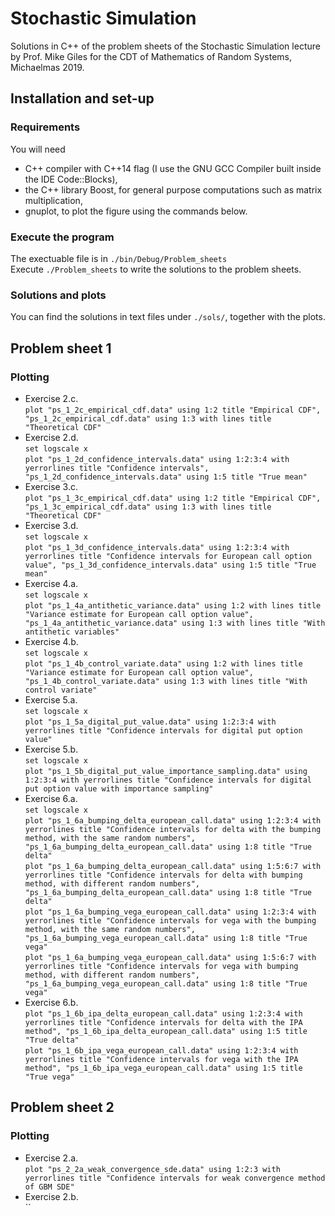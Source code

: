 # Stochastic Simulation
Solutions in C++ of the problem sheets of the Stochastic Simulation lecture by Prof. Mike Giles for the CDT of Mathematics of Random Systems, Michaelmas 2019.

## Installation and set-up

### Requirements
You will need 
- C++ compiler with C++14 flag (I use the GNU GCC Compiler built inside the IDE Code::Blocks),
- the C++ library Boost, for general purpose computations such as matrix multiplication,
- gnuplot, to plot the figure using the commands below.

### Execute the program
The exectuable file is in `./bin/Debug/Problem_sheets`  
Execute `./Problem_sheets` to write the solutions to the problem sheets.  

### Solutions and plots
You can find the solutions in text files under `./sols/`, together with the plots.


## Problem sheet 1

### Plotting
- Exercise 2.c.  
`plot "ps_1_2c_empirical_cdf.data" using 1:2 title "Empirical CDF", "ps_1_2c_empirical_cdf.data" using 1:3 with lines title "Theoretical CDF"`
- Exercise 2.d.  
`set logscale x`  
`plot "ps_1_2d_confidence_intervals.data" using 1:2:3:4 with yerrorlines title "Confidence intervals", "ps_1_2d_confidence_intervals.data" using 1:5 title "True mean"`
- Exercise 3.c.  
`plot "ps_1_3c_empirical_cdf.data" using 1:2 title "Empirical CDF", "ps_1_3c_empirical_cdf.data" using 1:3 with lines title "Theoretical CDF"`
- Exercise 3.d.  
`set logscale x`  
`plot "ps_1_3d_confidence_intervals.data" using 1:2:3:4 with yerrorlines title "Confidence intervals for European call option value", "ps_1_3d_confidence_intervals.data" using 1:5 title "True mean"`
- Exercise 4.a.  
`set logscale x`  
`plot "ps_1_4a_antithetic_variance.data" using 1:2 with lines title "Variance estimate for European call option value", "ps_1_4a_antithetic_variance.data" using 1:3 with lines title "With antithetic variables"`  
- Exercise 4.b.  
`set logscale x`  
`plot "ps_1_4b_control_variate.data" using 1:2 with lines title "Variance estimate for European call option value", "ps_1_4b_control_variate.data" using 1:3 with lines title "With control variate"`  
- Exercise 5.a.  
`set logscale x`  
`plot "ps_1_5a_digital_put_value.data" using 1:2:3:4 with yerrorlines title "Confidence intervals for digital put option value"`
- Exercise 5.b.  
`set logscale x`  
`plot "ps_1_5b_digital_put_value_importance_sampling.data" using 1:2:3:4 with yerrorlines title "Confidence intervals for digital put option value with importance sampling"`
- Exercise 6.a.  
`set logscale x`  
`plot "ps_1_6a_bumping_delta_european_call.data" using 1:2:3:4 with yerrorlines title "Confidence intervals for delta with the bumping method, with the same random numbers", "ps_1_6a_bumping_delta_european_call.data" using 1:8 title "True delta"`  
`plot "ps_1_6a_bumping_delta_european_call.data" using 1:5:6:7 with yerrorlines title "Confidence intervals for delta with bumping method, with different random numbers", "ps_1_6a_bumping_delta_european_call.data" using 1:8 title "True delta"`  
`plot "ps_1_6a_bumping_vega_european_call.data" using 1:2:3:4 with yerrorlines title "Confidence intervals for vega with the bumping method, with the same random numbers", "ps_1_6a_bumping_vega_european_call.data" using 1:8 title "True vega"`  
`plot "ps_1_6a_bumping_vega_european_call.data" using 1:5:6:7 with yerrorlines title "Confidence intervals for vega with bumping method, with different random numbers", "ps_1_6a_bumping_vega_european_call.data" using 1:8 title "True vega"`  
- Exercise 6.b.  
`plot "ps_1_6b_ipa_delta_european_call.data" using 1:2:3:4 with yerrorlines title "Confidence intervals for delta with the IPA method", "ps_1_6b_ipa_delta_european_call.data" using 1:5 title "True delta"`  
`plot "ps_1_6b_ipa_vega_european_call.data" using 1:2:3:4 with yerrorlines title "Confidence intervals for vega with the IPA method", "ps_1_6b_ipa_vega_european_call.data" using 1:5 title "True vega"`  


## Problem sheet 2

### Plotting
- Exercise 2.a.  
`plot "ps_2_2a_weak_convergence_sde.data" using 1:2:3 with yerrorlines title "Confidence intervals for weak convergence method of GBM SDE"`  
- Exercise 2.b.  
``


